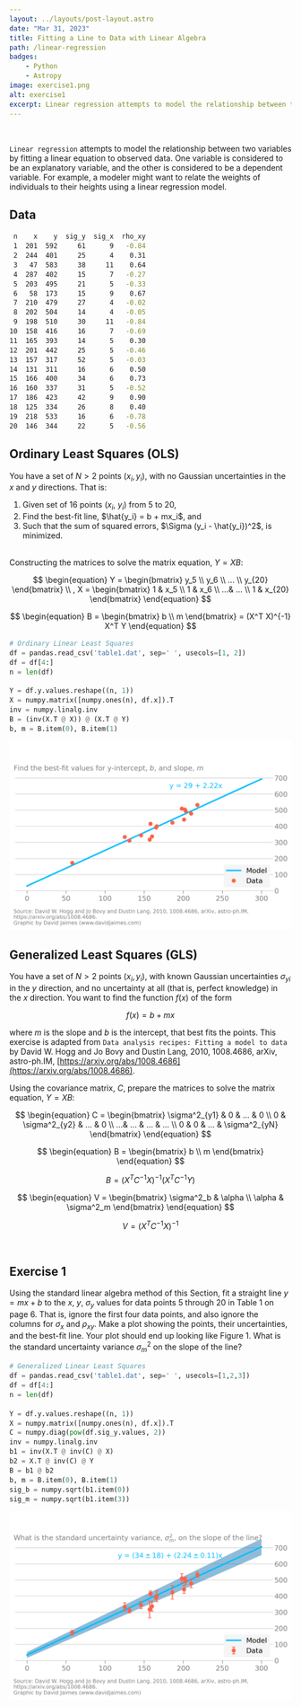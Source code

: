 ```yaml
---
layout: ../layouts/post-layout.astro
date: "Mar 31, 2023"
title: Fitting a Line to Data with Linear Algebra
path: /linear-regression
badges:
    - Python
    - Astropy
image: exercise1.png
alt: exercise1
excerpt: Linear regression attempts to model the relationship between two variables by fitting a linear equation to observed data. 
---
```

<br>

`Linear regression` attempts to model the relationship between two variables by fitting a linear equation to observed data. One variable is considered to be an explanatory variable, and the other is considered to be a dependent variable. For example, a modeler might want to relate the weights of individuals to their heights using a linear regression model.

## Data
```bash
 n    x    y  sig_y  sig_x  rho_xy
 1  201  592     61      9   -0.84
 2  244  401     25      4    0.31
 3   47  583     38     11    0.64
 4  287  402     15      7   -0.27
 5  203  495     21      5   -0.33
 6   58  173     15      9    0.67
 7  210  479     27      4   -0.02
 8  202  504     14      4   -0.05
 9  198  510     30     11   -0.84
10  158  416     16      7   -0.69
11  165  393     14      5    0.30
12  201  442     25      5   -0.46
13  157  317     52      5   -0.03
14  131  311     16      6    0.50
15  166  400     34      6    0.73
16  160  337     31      5   -0.52
17  186  423     42      9    0.90
18  125  334     26      8    0.40
19  218  533     16      6   -0.78
20  146  344     22      5   -0.56
```

## Ordinary Least Squares (OLS)
You have a set of $N > 2$ points ($x_i, y_i)$, with no  Gaussian uncertainties in the $x$ and $y$ directions. That is:
1. Given set of 16 points ($x_i$, $y_i$) from 5 to 20,
2. Find the best-fit line, $\hat{y_i} = b + mx_i$, and
3. Such that the sum of squared errors, $\Sigma (y_i - \hat{y_i})^2$, is minimized.
<br><br>

Constructing the matrices to solve the matrix equation, $Y = XB$:

$$
\begin{equation}
Y =
\begin{bmatrix}
    y_5 \\
    y_6 \\
    ... \\
    y_{20}
\end{bmatrix}
\\ ,
X =
\begin{bmatrix}
    1 & x_5 \\
    1 & x_6 \\
    ...& ... \\
    1 & x_{20}
\end{bmatrix}
\end{equation}
$$

$$
\begin{equation}
B =
\begin{bmatrix}
    b \\ m
\end{bmatrix}
= (X^T X)^{-1} X^T Y
\end{equation}
$$


```python
# Ordinary Linear Least Squares
df = pandas.read_csv('table1.dat', sep=' ', usecols=[1, 2])
df = df[4:]
n = len(df)

Y = df.y.values.reshape((n, 1))
X = numpy.matrix([numpy.ones(n), df.x]).T
inv = numpy.linalg.inv
B = (inv(X.T @ X)) @ (X.T @ Y)
b, m = B.item(0), B.item(1)
```

![exercise1](/exercise0.png)

## Generalized Least Squares (GLS)
You have a set of $N > 2$ points ($x_i, y_i)$, with known Gaussian uncertainties $\sigma_{yi}$ in the $y$ direction, and no uncertainty at all (that is, perfect knowledge) in the $x$ direction. You want to find the function $f(x)$ of the form

$$
\begin{equation}
f(x) = b + mx
\end{equation}
$$

where $m$ is the slope and $b$ is the intercept, that best fits the points. This exercise is adapted from `Data analysis recipes: Fitting a model to data` by David W. Hogg and Jo Bovy and Dustin Lang, 2010, 1008.4686, arXiv, astro-ph.IM, [https://arxiv.org/abs/1008.4686](https://arxiv.org/abs/1008.4686).

Using the covariance matrix, $C$, prepare the matrices to solve the matrix equation, $Y = XB$:

$$
\begin{equation}
C =
\begin{bmatrix}
    \sigma^2_{y1} & 0 & ... & 0 \\
    0 & \sigma^2_{y2} & ... & 0 \\
    ...& ... & ... & ... \\ 
    0 & 0 & ... & \sigma^2_{yN}
\end{bmatrix}
\end{equation}
$$

$$
\begin{equation}
B =
\begin{bmatrix}
    b \\ m
\end{bmatrix}
\end{equation}
$$

$$
\begin{equation}
B = (X^T C^{-1} X)^{-1} (X^T C^{-1} Y)
\end{equation}
$$

$$
\begin{equation}
V = 
\begin{bmatrix}
    \sigma^2_b & \alpha \\
    \alpha & \sigma^2_m
\end{bmatrix}
\end{equation}
$$

$$
\begin{equation}
V = (X^T C^{-1} X)^{-1}
\end{equation}
$$

<br/>

## Exercise 1

Using the standard linear algebra method of this Section, fit a straight line $y = mx + b$ to the $x$, $y$, $\sigma_y$ values for data points 5 through 20 in Table 1 on page 6. That is, ignore the first four data points, and also ignore the columns for $\sigma_x$ and $\rho_{xy}$. Make a plot showing the points, their uncertainties, and the best-fit line. Your plot should end up looking like Figure 1. What is the standard uncertainty variance $\sigma^2_m$ on the slope of the line?

```python
# Generalized Linear Least Squares
df = pandas.read_csv('table1.dat', sep=' ', usecols=[1,2,3])
df = df[4:]
n = len(df)

Y = df.y.values.reshape((n, 1))
X = numpy.matrix([numpy.ones(n), df.x]).T
C = numpy.diag(pow(df.sig_y.values, 2))
inv = numpy.linalg.inv
b1 = inv(X.T @ inv(C) @ X)
b2 = X.T @ inv(C) @ Y
B = b1 @ b2
b, m = B.item(0), B.item(1)
sig_b = numpy.sqrt(b1.item(0))
sig_m = numpy.sqrt(b1.item(3))
```

![exercise1](/exercise1.png)
